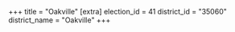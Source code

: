 +++
title = "Oakville"
[extra]
election_id = 41
district_id = "35060"
district_name = "Oakville"
+++
